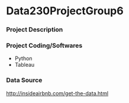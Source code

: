 # Data230ProjectGroup6

### Project Description


### Project Coding/Softwares

* Python
* Tableau

### Data Source

http://insideairbnb.com/get-the-data.html

